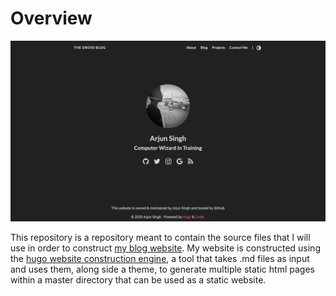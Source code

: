 # Overview

![Screenshot](./Screenshot.png)

This repository is a repository meant to contain the source files that I will use in order to construct [my blog website](https://arjdroid.github.io). My website is constructed using the [hugo website construction engine](https://gohugo.io), a tool that takes .md files as input and uses them, along side a theme, to generate multiple static html pages within a master directory that can be used as a static website.
  
